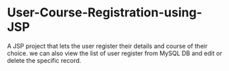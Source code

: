 # User-Course-Registration-using-JSP
A  JSP project that lets the user register their details and course of their choice. we can also view the list of user register from MySQL DB and edit or delete the specific record.
